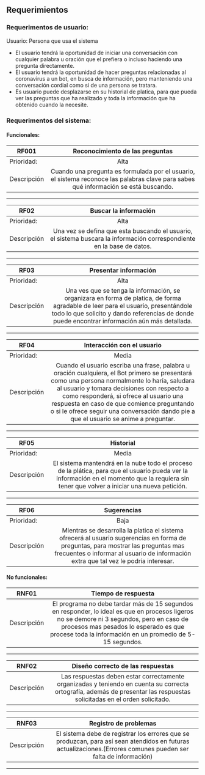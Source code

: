## Requerimientos 

### Requerimentos de usuario:

Usuario: Persona que usa el sistema

* El usuario tendrá la oportunidad de iniciar una conversación con cualquier palabra u oración que el prefiera o incluso haciendo una pregunta directamente.
* El usuario tendrá la oportunidad de hacer preguntas relacionadas al coronavirus a un bot, en busca de información, pero manteniendo una conversación cordial como si de una persona se tratara.
* Es usuario puede desplazarse en su historial de platica, para que pueda ver las preguntas que ha realizado y toda la información que ha obtenido cuando la necesite.

### Requerimentos del sistema: 

#### Funcionales: 



| RF001   |      Reconocimiento de las preguntas       |  
|----------|:-------------:|
| Prioridad:| Alta |
| Descripción |Cuando una pregunta es formulada por el usuario, el sistema reconoce las palabras clave para sabes qué información se está buscando.|
***

| RF02   |      Buscar la información       |  
|----------|:-------------:|
| Prioridad:| Alta |
| Descripción |Una vez se defina que esta buscando el usuario, el sistema buscara la información correspondiente en la base de datos. |

***

| RF03   |       Presentar información        |  
|----------|:-------------:|
| Prioridad:| Alta |
| Descripción | Una ves que se tenga la información, se organizara en forma de platica, de forma agradable de leer para el usuario, presentándole todo lo que solicito y dando referencias de donde puede encontrar información aún más detallada.|

***

| RF04   |       Interacción con el usuario      |  
|----------|:-------------:|
| Prioridad:| Media |
| Descripción |Cuando el usuario escriba una frase, palabra u oración cualquiera, el Bot primero se presentará como una persona normalmente lo haría, saludara al usuario y tomara decisiones con respecto a como responderá, si ofrece al usuario una respuesta en caso de que comience preguntando o si le ofrece seguir una conversación dando pie a que el usuario se anime a preguntar. |

***
| RF05   |      Historial       |  
|----------|:-------------:|
| Prioridad:| Media |
| Descripción |El sistema mantendrá en la nube todo el proceso de la plática, para que el usuario pueda ver la información en el momento que la requiera sin tener que volver a iniciar una nueva petición.|

***

| RF06   |      Sugerencias       |  
|----------|:-------------:|
| Prioridad:| Baja |
| Descripción |Mientras se desarrolla la platica el sistema ofrecerá al usuario sugerencias en forma de preguntas, para mostrar las preguntas mas frecuentes o informar al usuario de información extra que tal vez le podría interesar.|

#### No funcionales:

| RNF01   |      Tiempo de respuesta       |  
|----------|:-------------:|
| Descripción | El programa no debe tardar más de 15 segundos en responder, lo ideal es que en procesos ligeros no se demore ni 3 segundos, pero en caso de procesos mas pesados lo esperado es que procese toda la información en un promedio de 5-15 segundos. |

***

| RNF02   |      Diseño correcto de las respuestas       |  
|----------|:-------------:|
| Descripción | Las respuestas deben estar correctamente organizadas y teniendo en cuenta su correcta ortografía, además de presentar las respuestas solicitadas en el orden solicitado. |

***

| RNF03   |     Registro de problemas       |  
|----------|:-------------:|
| Descripción | El sistema debe de registrar los errores que se produzcan, para así sean atendidos en futuras actualizaciones.(Errores comunes pueden ser falta de información) |

***
